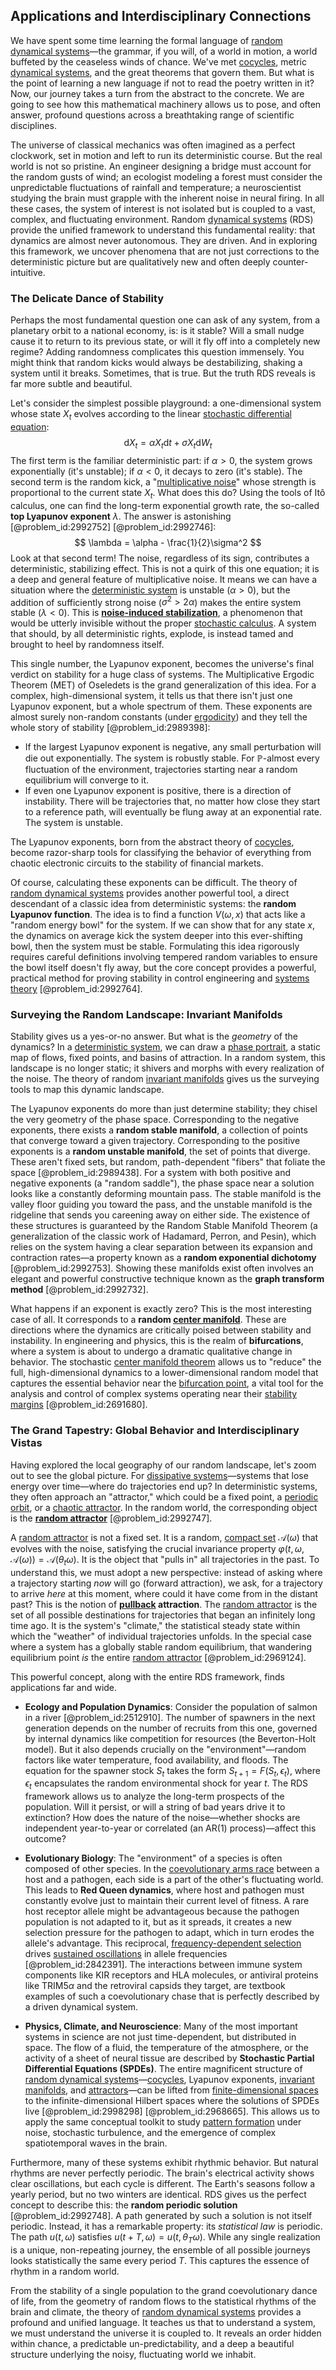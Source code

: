 ## Applications and Interdisciplinary Connections

We have spent some time learning the formal language of [random dynamical systems](@article_id:202800)—the grammar, if you will, of a world in motion, a world buffeted by the ceaseless winds of chance. We've met [cocycles](@article_id:160062), metric [dynamical systems](@article_id:146147), and the great theorems that govern them. But what is the point of learning a new language if not to read the poetry written in it? Now, our journey takes a turn from the abstract to the concrete. We are going to see how this mathematical machinery allows us to pose, and often answer, profound questions across a breathtaking range of scientific disciplines.

The universe of classical mechanics was often imagined as a perfect clockwork, set in motion and left to run its deterministic course. But the real world is not so pristine. An engineer designing a bridge must account for the random gusts of wind; an ecologist modeling a forest must consider the unpredictable fluctuations of rainfall and temperature; a neuroscientist studying the brain must grapple with the inherent noise in neural firing. In all these cases, the system of interest is not isolated but is coupled to a vast, complex, and fluctuating environment. Random [dynamical systems](@article_id:146147) (RDS) provide the unified framework to understand this fundamental reality: that dynamics are almost never autonomous. They are driven. And in exploring this framework, we uncover phenomena that are not just corrections to the deterministic picture but are qualitatively new and often deeply counter-intuitive.

### The Delicate Dance of Stability

Perhaps the most fundamental question one can ask of any system, from a planetary orbit to a national economy, is: is it stable? Will a small nudge cause it to return to its previous state, or will it fly off into a completely new regime? Adding randomness complicates this question immensely. You might think that random kicks would always be destabilizing, shaking a system until it breaks. Sometimes, that is true. But the truth RDS reveals is far more subtle and beautiful.

Let's consider the simplest possible playground: a one-dimensional system whose state $X_t$ evolves according to the linear [stochastic differential equation](@article_id:139885):
$$
\mathrm{d}X_{t} = \alpha X_{t} \mathrm{d}t + \sigma X_{t} \mathrm{d}W_{t}
$$
The first term is the familiar deterministic part: if $\alpha > 0$, the system grows exponentially (it's unstable); if $\alpha < 0$, it decays to zero (it's stable). The second term is the random kick, a "[multiplicative noise](@article_id:260969)" whose strength is proportional to the current state $X_t$. What does this do? Using the tools of Itô calculus, one can find the long-term exponential growth rate, the so-called **top Lyapunov exponent** $\lambda$. The answer is astonishing [@problem_id:2992752] [@problem_id:2992746]:
$$
\lambda = \alpha - \frac{1}{2}\sigma^2
$$
Look at that second term! The noise, regardless of its sign, contributes a deterministic, stabilizing effect. This is not a quirk of this one equation; it is a deep and general feature of multiplicative noise. It means we can have a situation where the [deterministic system](@article_id:174064) is unstable ($\alpha > 0$), but the addition of sufficiently strong noise ($\sigma^2 > 2\alpha$) makes the entire system stable ($\lambda < 0$). This is **[noise-induced stabilization](@article_id:138306)**, a phenomenon that would be utterly invisible without the proper [stochastic calculus](@article_id:143370). A system that should, by all deterministic rights, explode, is instead tamed and brought to heel by randomness itself.

This single number, the Lyapunov exponent, becomes the universe's final verdict on stability for a huge class of systems. The Multiplicative Ergodic Theorem (MET) of Oseledets is the grand generalization of this idea. For a complex, high-dimensional system, it tells us that there isn't just one Lyapunov exponent, but a whole spectrum of them. These exponents are almost surely non-random constants (under [ergodicity](@article_id:145967)) and they tell the whole story of stability [@problem_id:2989398]:
-   If the largest Lyapunov exponent is negative, any small perturbation will die out exponentially. The system is robustly stable. For $\mathbb{P}$-almost every fluctuation of the environment, trajectories starting near a random equilibrium will converge to it.
-   If even one Lyapunov exponent is positive, there is a direction of instability. There will be trajectories that, no matter how close they start to a reference path, will eventually be flung away at an exponential rate. The system is unstable.

The Lyapunov exponents, born from the abstract theory of [cocycles](@article_id:160062), become razor-sharp tools for classifying the behavior of everything from chaotic electronic circuits to the stability of financial markets.

Of course, calculating these exponents can be difficult. The theory of [random dynamical systems](@article_id:202800) provides another powerful tool, a direct descendant of a classic idea from deterministic systems: the **random Lyapunov function**. The idea is to find a function $V(\omega, x)$ that acts like a "random energy bowl" for the system. If we can show that for any state $x$, the dynamics on average kick the system deeper into this ever-shifting bowl, then the system must be stable. Formulating this idea rigorously requires careful definitions involving tempered random variables to ensure the bowl itself doesn't fly away, but the core concept provides a powerful, practical method for proving stability in control engineering and [systems theory](@article_id:265379) [@problem_id:2992764].

### Surveying the Random Landscape: Invariant Manifolds

Stability gives us a yes-or-no answer. But what is the *geometry* of the dynamics? In a [deterministic system](@article_id:174064), we can draw a [phase portrait](@article_id:143521), a static map of flows, fixed points, and basins of attraction. In a random system, this landscape is no longer static; it shivers and morphs with every realization of the noise. The theory of random [invariant manifolds](@article_id:269588) gives us the surveying tools to map this dynamic landscape.

The Lyapunov exponents do more than just determine stability; they chisel the very geometry of the phase space. Corresponding to the negative exponents, there exists a **random stable manifold**, a collection of points that converge toward a given trajectory. Corresponding to the positive exponents is a **random unstable manifold**, the set of points that diverge. These aren't fixed sets, but random, path-dependent "fibers" that foliate the space [@problem_id:2989438]. For a system with both positive and negative exponents (a "random saddle"), the phase space near a solution looks like a constantly deforming mountain pass. The stable manifold is the valley floor guiding you toward the pass, and the unstable manifold is the ridgeline that sends you careening away on either side. The existence of these structures is guaranteed by the Random Stable Manifold Theorem (a generalization of the classic work of Hadamard, Perron, and Pesin), which relies on the system having a clear separation between its expansion and contraction rates—a property known as a **random exponential dichotomy** [@problem_id:2992753]. Showing these manifolds exist often involves an elegant and powerful constructive technique known as the **graph transform method** [@problem_id:2992732].

What happens if an exponent is exactly zero? This is the most interesting case of all. It corresponds to a **random [center manifold](@article_id:188300)**. These are directions where the dynamics are critically poised between stability and instability. In engineering and physics, this is the realm of **bifurcations**, where a system is about to undergo a dramatic qualitative change in behavior. The stochastic [center manifold theorem](@article_id:264579) allows us to "reduce" the full, high-dimensional dynamics to a lower-dimensional random model that captures the essential behavior near the [bifurcation point](@article_id:165327), a vital tool for the analysis and control of complex systems operating near their [stability margins](@article_id:264765) [@problem_id:2691680].

### The Grand Tapestry: Global Behavior and Interdisciplinary Vistas

Having explored the local geography of our random landscape, let's zoom out to see the global picture. For [dissipative systems](@article_id:151070)—systems that lose energy over time—where do trajectories end up? In deterministic systems, they often approach an "attractor," which could be a fixed point, a [periodic orbit](@article_id:273261), or a [chaotic attractor](@article_id:275567). In the random world, the corresponding object is the **[random attractor](@article_id:193821)** [@problem_id:2992747].

A [random attractor](@article_id:193821) is not a fixed set. It is a random, [compact set](@article_id:136463) $\mathcal{A}(\omega)$ that evolves with the noise, satisfying the crucial invariance property $\varphi(t, \omega, \mathcal{A}(\omega)) = \mathcal{A}(\theta_t \omega)$. It is the object that "pulls in" all trajectories in the past. To understand this, we must adopt a new perspective: instead of asking where a trajectory starting *now* will go (forward attraction), we ask, for a trajectory to arrive *here* at this moment, where could it have come from in the distant past? This is the notion of **[pullback](@article_id:160322) attraction**. The [random attractor](@article_id:193821) is the set of all possible destinations for trajectories that began an infinitely long time ago. It is the system's "climate," the statistical steady state within which the "weather" of individual trajectories unfolds. In the special case where a system has a globally stable random equilibrium, that wandering equilibrium point *is* the entire [random attractor](@article_id:193821) [@problem_id:2969124].

This powerful concept, along with the entire RDS framework, finds applications far and wide.

-   **Ecology and Population Dynamics**: Consider the population of salmon in a river [@problem_id:2512910]. The number of spawners in the next generation depends on the number of recruits from this one, governed by internal dynamics like competition for resources (the Beverton-Holt model). But it also depends crucially on the "environment"—random factors like water temperature, food availability, and floods. The equation for the spawner stock $S_t$ takes the form $S_{t+1} = F(S_t, \epsilon_t)$, where $\epsilon_t$ encapsulates the random environmental shock for year $t$. The RDS framework allows us to analyze the long-term prospects of the population. Will it persist, or will a string of bad years drive it to extinction? How does the nature of the noise—whether shocks are independent year-to-year or correlated (an AR($1$) process)—affect this outcome?

-   **Evolutionary Biology**: The "environment" of a species is often composed of other species. In the [coevolutionary arms race](@article_id:273939) between a host and a pathogen, each side is a part of the other's fluctuating world. This leads to **Red Queen dynamics**, where host and pathogen must constantly evolve just to maintain their current level of fitness. A rare host receptor allele might be advantageous because the pathogen population is not adapted to it, but as it spreads, it creates a new selection pressure for the pathogen to adapt, which in turn erodes the allele's advantage. This reciprocal, [frequency-dependent selection](@article_id:155376) drives [sustained oscillations](@article_id:202076) in allele frequencies [@problem_id:2842391]. The interactions between immune system components like KIR receptors and HLA molecules, or antiviral proteins like TRIM$5\alpha$ and the retroviral capsids they target, are textbook examples of such a coevolutionary chase that is perfectly described by a driven dynamical system.

-   **Physics, Climate, and Neuroscience**: Many of the most important systems in science are not just time-dependent, but distributed in space. The flow of a fluid, the temperature of the atmosphere, or the activity of a sheet of neural tissue are described by **Stochastic Partial Differential Equations (SPDEs)**. The entire magnificent structure of [random dynamical systems](@article_id:202800)—[cocycles](@article_id:160062), Lyapunov exponents, [invariant manifolds](@article_id:269588), and [attractors](@article_id:274583)—can be lifted from [finite-dimensional spaces](@article_id:151077) to the infinite-dimensional Hilbert spaces where the solutions of SPDEs live [@problem_id:2998298] [@problem_id:2968665]. This allows us to apply the same conceptual toolkit to study [pattern formation](@article_id:139504) under noise, stochastic turbulence, and the emergence of complex spatiotemporal waves in the brain.

Furthermore, many of these systems exhibit rhythmic behavior. But natural rhythms are never perfectly periodic. The brain's electrical activity shows clear oscillations, but each cycle is different. The Earth's seasons follow a yearly period, but no two winters are identical. RDS gives us the perfect concept to describe this: the **random periodic solution** [@problem_id:2992748]. A path generated by such a solution is not itself periodic. Instead, it has a remarkable property: its *statistical law* is periodic. The path $u(t, \omega)$ satisfies $u(t+T, \omega) = u(t, \theta_T\omega)$. While any single realization is a unique, non-repeating journey, the ensemble of all possible journeys looks statistically the same every period $T$. This captures the essence of rhythm in a random world.

From the stability of a single population to the grand coevolutionary dance of life, from the geometry of random flows to the statistical rhythms of the brain and climate, the theory of [random dynamical systems](@article_id:202800) provides a profound and unified language. It teaches us that to understand a system, we must understand the universe it is coupled to. It reveals an order hidden within chance, a predictable un-predictability, and a deep a beautiful structure underlying the noisy, fluctuating world we inhabit.